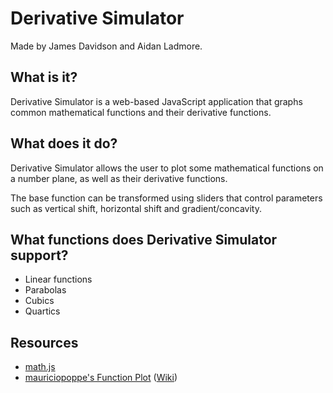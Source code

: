 # Derivative Simulator
Made by James Davidson and Aidan Ladmore.

## What is it?
Derivative Simulator is a web-based JavaScript application that graphs common mathematical functions and their derivative functions.

## What does it do?
Derivative Simulator allows the user to plot some mathematical functions on a number plane, as well as their derivative functions.

The base function can be transformed using sliders that control parameters such as vertical shift, horizontal shift and gradient/concavity.

## What functions does Derivative Simulator support?
- Linear functions
- Parabolas
- Cubics
- Quartics

## Resources
- [math.js](http://mathjs.org/)
- [mauriciopoppe's Function Plot](https://github.com/mauriciopoppe/function-plot) ([Wiki](https://mauriciopoppe.github.io/function-plot/))
